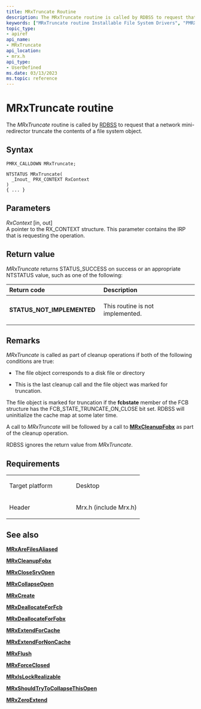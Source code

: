 ```yaml
---
title: MRxTruncate Routine
description: The MRxTruncate routine is called by RDBSS to request that a network mini-redirector truncate the contents of a file system object.
keywords: ["MRxTruncate routine Installable File System Drivers", "PMRX_CALLDOWN"]
topic_type:
- apiref
api_name:
- MRxTruncate
api_location:
- mrx.h
api_type:
- UserDefined
ms.date: 03/13/2023
ms.topic: reference
---
```


# MRxTruncate routine


The *MRxTruncate* routine is called by [RDBSS](./the-rdbss-driver-and-library.md) to request that a network mini-redirector truncate the contents of a file system object.

## Syntax

```ManagedCPlusPlus
PMRX_CALLDOWN MRxTruncate;

NTSTATUS MRxTruncate(
  _Inout_ PRX_CONTEXT RxContext
)
{ ... }
```

## Parameters

*RxContext* \[in, out\]  
A pointer to the RX\_CONTEXT structure. This parameter contains the IRP that is requesting the operation.

## Return value

*MRxTruncate* returns STATUS\_SUCCESS on success or an appropriate NTSTATUS value, such as one of the following:

<table>
<colgroup>
<col width="50%" />
<col width="50%" />
</colgroup>
<thead>
<tr class="header">
<th align="left">Return code</th>
<th align="left">Description</th>
</tr>
</thead>
<tbody>
<tr class="odd">
<td align="left"><strong>STATUS_NOT_IMPLEMENTED</strong></td>
<td align="left"><p>This routine is not implemented.</p></td>
</tr>
</tbody>
</table>

 

## Remarks

*MRxTruncate* is called as part of cleanup operations if both of the following conditions are true:

-   The file object corresponds to a disk file or directory

-   This is the last cleanup call and the file object was marked for truncation.

The file object is marked for truncation if the **fcbstate** member of the FCB structure has the FCB\_STATE\_TRUNCATE\_ON\_CLOSE bit set. RDBSS will uninitialize the cache map at some later time.

A call to *MRxTruncate* will be followed by a call to [**MRxCleanupFobx**](/previous-versions/windows/hardware/drivers/ff549841(v=vs.85)) as part of the cleanup operation.

RDBSS ignores the return value from *MRxTruncate*.

## Requirements

<table>
<colgroup>
<col width="50%" />
<col width="50%" />
</colgroup>
<tbody>
<tr class="odd">
<td align="left"><p>Target platform</p></td>
<td align="left">Desktop</td>
</tr>
<tr class="even">
<td align="left"><p>Header</p></td>
<td align="left">Mrx.h (include Mrx.h)</td>
</tr>
</tbody>
</table>

## See also


[**MRxAreFilesAliased**](/windows-hardware/drivers/ddi/mrx/nc-mrx-pmrx_chkfcb_calldown)

[**MRxCleanupFobx**](/previous-versions/windows/hardware/drivers/ff549841(v=vs.85))

[**MRxCloseSrvOpen**](/windows-hardware/drivers/ddi/mrx/nc-mrx-pmrx_calldown)

[**MRxCollapseOpen**](mrxcollapseopen.md)

[**MRxCreate**](mrxcreate.md)

[**MRxDeallocateForFcb**](/windows-hardware/drivers/ddi/mrx/nc-mrx-pmrx_deallocate_for_fcb)

[**MRxDeallocateForFobx**](/windows-hardware/drivers/ddi/mrx/nc-mrx-pmrx_deallocate_for_fobx)

[**MRxExtendForCache**](/windows-hardware/drivers/ddi/mrx/nc-mrx-pmrx_extendfile_calldown)

[**MRxExtendForNonCache**](mrxextendfornoncache.md)

[**MRxFlush**](mrxflush.md)

[**MRxForceClosed**](/windows-hardware/drivers/ddi/mrx/nc-mrx-pmrx_forceclosed_calldown)

[**MRxIsLockRealizable**](/windows-hardware/drivers/ddi/mrx/nc-mrx-pmrx_is_lock_realizable)

[**MRxShouldTryToCollapseThisOpen**](mrxshouldtrytocollapsethisopen.md)

[**MRxZeroExtend**](mrxzeroextend.md)

 

